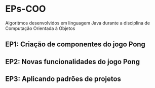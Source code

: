 # EPs-COO
 Algoritmos desenvolvidos em linguagem Java durante a disciplina de Computação Orientada à Objetos
 
 ## EP1: Criação de componentes do jogo Pong
 
 ## EP2: Novas funcionalidades do jogo Pong
 
 ## EP3: Aplicando padrões de projetos
